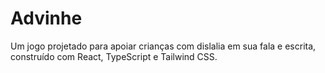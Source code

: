 # Advinhe
Um jogo projetado para apoiar crianças com dislalia em sua fala e escrita, construído com React, TypeScript e Tailwind CSS.
